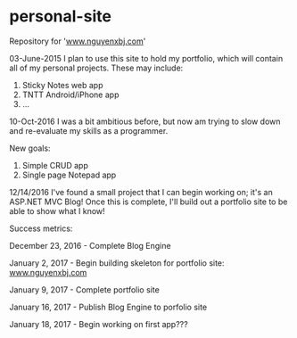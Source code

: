 # personal-site
Repository for 'www.nguyenxbj.com'

03-June-2015
I plan to use this site to hold my portfolio, which will contain all of my personal projects. These may include:

1. Sticky Notes web app
2. TNTT Android/iPhone app
3. ...

10-Oct-2016
I was a bit ambitious before, but now am trying to slow down and re-evaluate my skills as a programmer.

New goals:

1. Simple CRUD app
2. Single page Notepad app

12/14/2016
I've found a small project that I can begin working on; it's an ASP.NET MVC Blog! Once this is complete, I'll build out a portfolio site to be able to show what I know!

Success metrics:

December 23, 2016 - Complete Blog Engine

January 2, 2017 - Begin building skeleton for portfolio site: www.nguyenxbj.com

January 9, 2017 - Complete portfolio site

January 16, 2017 - Publish Blog Engine to porfolio site

January 18, 2017 - Begin working on first app???
